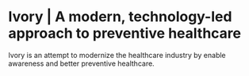# Ivory | A modern, technology-led approach to preventive healthcare

Ivory is an attempt to modernize the healthcare industry by enable awareness and better preventive healthcare.

<div class="changetip_tipme_button" data-bid="26ad2b98-93bf-4a5d-85be-cfb2288a8f21" data-uid="2a9633cce9364c8cab6ebb6ba6edf6ba"></div><script>(function(document,script,id){var js,r=document.getElementsByTagName(script)[0],protocol=/^http:/.test(document.location)?'http':'https';if(!document.getElementById(id)){js=document.createElement(script);js.id=id;js.src=protocol+'://widgets.changetip.com/public/js/widgets.js';r.parentNode.insertBefore(js,r)}}(document,'script','changetip_w_0'));</script>
